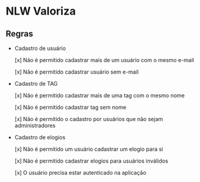 # NLW Valoriza

## Regras

- Cadastro de usuário

  [x] Não é permitido cadastrar mais de um usuário com o mesmo e-mail

  [x] Não é permitido cadastrar usuário sem e-mail

- Cadastro de TAG

  [x] Não é permitido cadastrar mais de uma tag com o mesmo nome

  [x] Não é permitido cadastrar tag sem nome

  [x] Não é permitido o cadastro por usuários que não sejam administradores

- Cadastro de elogios

  [x] Não é permitido um usuário cadastrar um elogio para si

  [x] Não é permitido cadastrar elogios para usuários inválidos

  [x] O usuário precisa estar autenticado na aplicação